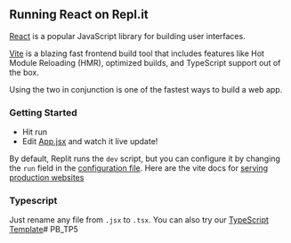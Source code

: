 ## Running React on Repl.it

[React](https://reactjs.org/) is a popular JavaScript library for building user interfaces.

[Vite](https://vitejs.dev/) is a blazing fast frontend build tool that includes features like Hot Module Reloading (HMR), optimized builds, and TypeScript support out of the box.

Using the two in conjunction is one of the fastest ways to build a web app.

### Getting Started
- Hit run
- Edit [App.jsx](#src/App.jsx) and watch it live update!

By default, Replit runs the `dev` script, but you can configure it by changing the `run` field in the [configuration file](#.replit). Here are the vite docs for [serving production websites](https://vitejs.dev/guide/build.html)

### Typescript

Just rename any file from `.jsx` to `.tsx`. You can also try our [TypeScript Template](https://replit.com/@replit/React-TypeScript)# PB_TP5
